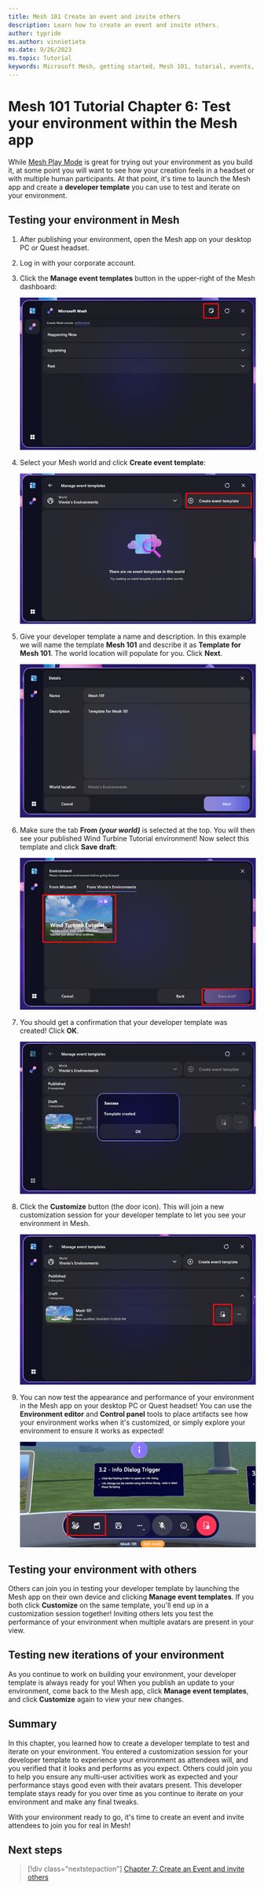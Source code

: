 ```yaml
---
title: Mesh 101 Create an event and invite others
description: Learn how to create an event and invite others.
author: typride
ms.author: vinnietieto
ms.date: 9/26/2023
ms.topic: Tutorial
keywords: Microsoft Mesh, getting started, Mesh 101, tutorial, events, experiences
---
```


# Mesh 101 Tutorial Chapter 6: Test your environment within the Mesh app

While [Mesh Play Mode](../../debug-and-optimize-performance/playmode.md) is great for trying out your environment as you build it, at some point you will want to see how your creation feels in a headset or with multiple human participants. At that point, it's time to launch the Mesh app and create a **developer template** you can use to test and iterate on your environment.

## Testing your environment in Mesh

1. After publishing your environment, open the Mesh app on your desktop PC or Quest headset.
1. Log in with your corporate account.
1. Click the **Manage event templates** button in the upper-right of the Mesh dashboard:

    ![___](../../../media/sample-mesh-101/483-mesh-events-with-callout.png) 

1. Select your Mesh world and click **Create event template**:

    ![___](../../../media/sample-mesh-101/485-create-event-template.png) 

1. Give your developer template a name and description. In this example we will name the template **Mesh 101** and describe it as **Template for Mesh 101**. The world location will populate for you. Click **Next**.

    ![___](../../../media/sample-mesh-101/486-template-details.png) 
 
1. Make sure the tab **From *(your world)*** is selected at the top. You will then see your published Wind Turbine Tutorial environment! Now select this template and click **Save draft**: 

    ![___](../../../media/sample-mesh-101/488-thumbnail-highlighted.png)
 
1. You should get a confirmation that your developer template was created! Click **OK**.

    ![___](../../../media/sample-mesh-101/489-success-message.png)
 
1. Click the **Customize** button (the door icon). This will join a new customization session for your developer template to let you see your environment in Mesh.
 
    ![___](../../../media/sample-mesh-101/491-mesh101-button-highlighted.png)
 
1. You can now test the appearance and performance of your environment in the Mesh app on your desktop PC or Quest headset! You can use the **Environment editor** and **Control panel** tools to place artifacts see how your environment works when it's customized, or simply explore your environment to ensure it works as expected!

    ![___](../../../media/sample-mesh-101/493-info-dialog-buttons-highlighted.png)

## Testing your environment with others

Others can join you in testing your developer template by launching the Mesh app on their own device and clicking **Manage event templates**. If you both click **Customize** on the same template, you'll end up in a customization session together! Inviting others lets you test the performance of your environment when multiple avatars are present in your view.

## Testing new iterations of your environment

As you continue to work on building your environment, your developer template is always ready for you! When you publish an update to your environment, come back to the Mesh app, click **Manage event templates**, and click **Customize** again to view your new changes.

## Summary

In this chapter, you learned how to create a developer template to test and iterate on your environment. You entered a customization session for your developer template to experience your environment as attendees will, and you verified that it looks and performs as you expect. Others could join you to help you ensure any multi-user activities work as expected and your performance stays good even with their avatars present. This developer template stays ready for you over time as you continue to iterate on your environment and make any final tweaks.

With your environment ready to go, it's time to create an event and invite attendees to join you for real in Mesh!

## Next steps

> [!div class="nextstepaction"]
> [Chapter 7: Create an Event and invite others](mesh-101-07-create-an-event-and-invite-others.md)
